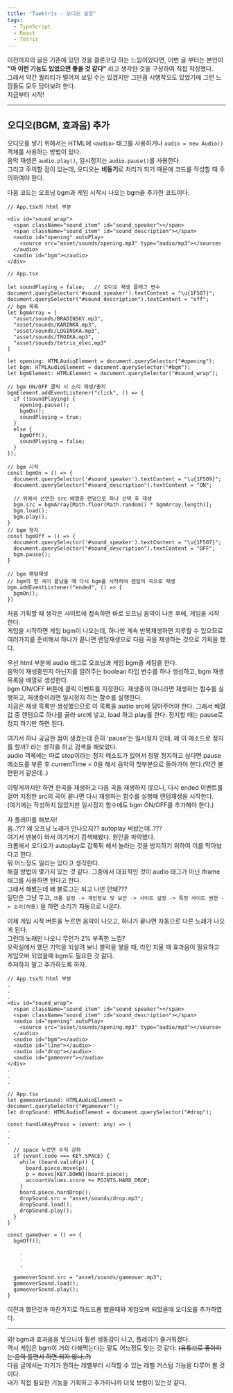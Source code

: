 ```yaml
---
title: "Taektris - 오디오 설정"
tags:
  - TypeScript
  - React
  - Tetris
---
```


이전까지의 글은 기존에 있던 것을 클론코딩 하는 느낌이었다면, 이번 글 부터는 본인이 **"아 이런 기능도 있었으면 좋을 것 같다"** 라고 생각한 것을 구성하여 직접 작성했다.  
그래서 약간 퀄리티가 떨어져 보일 수는 있겠지만 그만큼 시행착오도 있었기에 그런 느낌들도 모두 담아보려 한다.  
지금부터 시작!  

-----------------------------------------------------------------------

## 오디오(BGM, 효과음) 추가

오디오를 넣기 위해서는 HTML에 `<audio>` 태그를 사용하거나 `audio = new Audio()` 객체를 사용하는 방법이 있다.  
음악 재생은 `audio.play()`, 일시정지는 `audio.pause()`를 사용한다.  
그리고 주의할 점이 있는데, 오디오는 **비동기**로 처리가 되기 때문에 코드를 작성할 때 주의하여야 한다.  

다음 코드는 오프닝 bgm과 게임 시작시 나오는 bgm을 추가한 코드이다.  

```
// App.tsx의 html 부분

<div id="sound_wrap">
  <span className="sound_item" id="sound_speaker"></span>
  <span className="sound_item" id="sound_description"></span>
  <audio id="opening" autoPlay>
    <source src="asset/sounds/opening.mp3" type="audio/mp3"></source>
  </audio>
  <audio id="bgm"></audio>
</div>
```

```
// App.tsx

let soundPlaying = false;	// 오디오 재생 플래그 변수
document.querySelector('#sound_speaker').textContent = "\u{1F507}";
document.querySelector("#sound_description").textContent = "off";
// bgm 목록
let bgmArray = [
  "asset/sounds/BRADINSKY.mp3",
  "asset/sounds/KARINKA.mp3",
  "asset/sounds/LOGINSKA.mp3",
  "asset/sounds/TROIKA.mp3",
  "asset/sounds/tetris_elec.mp3"
]

let opening: HTMLAudioElement = document.querySelector("#opening");
let bgm: HTMLAudioElement = document.querySelector("#bgm");
let bgmElement: HTMLElement = document.querySelector("#sound_wrap");

// bgm ON/OFF 클릭 시 소리 재생/중지
bgmElement.addEventListener("click", () => {
  if (!soundPlaying) {
    opening.pause();
    bgmOn();
    soundPlaying = true;
  }
  else {
    bgmOff();
    soundPlaying = false;
  }
});

// bgm 시작
const bgmOn = () => {
  document.querySelector('#sound_speaker').textContent = "\u{1F509}";
  document.querySelector("#sound_description").textContent = "ON";

  // 위에서 선언한 src 배열중 랜덤으로 하나 선택 후 재생
  bgm.src = bgmArray[Math.floor(Math.random() * bgmArray.length)];
  bgm.load();
  bgm.play();
}
// bgm 정지
const bgmOff = () => {
  document.querySelector('#sound_speaker').textContent = "\u{1F507}";
  document.querySelector("#sound_description").textContent = "OFF";
  bgm.pause();
}

// bgm 랜덤재생
// bgm의 한 곡이 끝났을 때 다시 bgm을 시작하여 랜덤의 곡으로 재생
bgm.addEventListener("ended", () => {
  bgmOn();
})
```

처음 기획할 때 생각은 사이트에 접속하면 바로 오프닝 음악이 나온 후에, 게임을 시작 한다.  
게임을 시작하면 게임 bgm이 나오는데, 하나만 계속 반복재생하면 지루할 수 있으므로 여러가지를 준비해서 하나가 끝나면 랜덤재생으로 다음 곡을 재생하는 것으로 기획을 했다.  

우선 html 부분에 audio 태그로 오프닝과 게임 bgm을 세팅을 한다.  
음악이 재생중인지 아닌지를 알려주는 boolean 타입 변수를 하나 생성하고, bgm 재생 목록을 배열로 생성한다.  
bgm ON/OFF 버튼에 클릭 이벤트를 지정한다. 재생중이 아니라면 재생하는 함수를 실행하고, 재생중이라면 일시정지 하는 함수를 실행한다.  
지금은 재생 목록만 생성했으므로 이 목록을 audio src에 담아주어야 한다. 그래서 배열 값 중 랜덤으로 하나를 골라 src에 넣고, load 하고 play를 한다. 정지할 때는 pause로 정지 하기만 하면 된다.  

여기서 하나 궁금한 점이 생겼는데 흔히 'pause'는 일시정지 인데, 왜 이 메소드로 정지를 할까? 라는 생각을 하고 검색을 해보았다.  
audio 객체에는 따로 stop이라는 정지 메소드가 없어서 정말 정지하고 싶다면 pause 메소드를 부른 후 currentTime = 0을 해서 음악의 첫부분으로 돌아가야 한다.(약간 불편한거 같은데..)  

이렇게까지만 하면 한곡을 재생하고 다음 곡을 재생하지 않으니, 다시 ended 이벤트를 걸어 지정한 src의 곡이 끝나면 다시 재생하는 함수를 실행해 랜덤재생을 시작한다.  
(여기에는 작성하지 않았지만 일시정지 함수에도 bgm ON/OFF를 추가해야 한다.)  


자 플레이를 해보자!  
음..??? 왜 오프닝 노래가 안나오지?? autoplay 써놨는데..???  
여기서 멘붕이 와서 여기저기 검색해봤다. 원인을 파악했다.  
크롬에서 오디오가 autoplay로 갑툭튀 해서 놀라는 것을 방지하기 위하여 이를 막아놨다고 한다.  
뭐 어느정도 일리는 있다고 생각한다.  
해결 방법이 몇가지 있는 것 같다. 그중에서 대표적인 것이 audio 태그가 아닌 iframe 태그를 사용하면 된다고 한다.  
그래서 해봤는데 왜 블로그는 되고 나만 안돼???  
일단은 그냥 두고, `크롬 설정 -> 개인정보 및 보안 -> 사이트 설정 -> 특정 사이트 권한 -> 소리(허용)` 을 하면 소리가 자동으로 나온다.  

이제 게임 시작 버튼을 누르면 음악이 나오고, 하나가 끝나면 자동으로 다른 노래가 나오게 된다.  
그런데 노래만 나오니 무언가 2% 부족한 느낌?  
오락실에서 했던 기억을 되살려 보니 블럭을 쌓을 때, 라인 지울 때 효과음이 필요하고 게임오버 되었을때 bgm도 필요한 것 같다.  
주저하지 말고 추가하도록 하자.  

```
// App.tsx의 html 부분
.
.
.
<div id="sound_wrap">
  <span className="sound_item" id="sound_speaker"></span>
  <span className="sound_item" id="sound_description"></span>
  <audio id="opening" autoPlay>
    <source src="asset/sounds/opening.mp3" type="audio/mp3"></source>
  </audio>
  <audio id="bgm"></audio>
  <audio id="line"></audio>
  <audio id="drop"></audio>
  <audio id="gameover"></audio>
</div>
.
.
.         
```

```
// App.tsx
let gameoverSound: HTMLAudioElement = document.querySelector("#gameover");
let dropSound: HTMLAudioElement = document.querySelector("#drop");

const handleKeyPress = (event: any) => {
.
.
.
  // space 누르면 수직 강하
  if (event.code === KEY.SPACE) {
    while (board.valid(p)) {
      board.piece.move(p);
      p = moves[KEY.DOWN](board.piece);
      accountValues.score += POINTS.HARD_DROP;
    }
    board.piece.hardDrop();
    dropSound.src = "asset/sounds/drop.mp3";
    dropSound.load();
    dropSound.play();
  }
}

const gameOver = () => {
  bgmOff();
	
	.
	.
	.

  gameoverSound.src = "asset/sounds/gameover.mp3";
  gameoverSound.load();
  gameoverSound.play();
}
```

이전과 했던것과 마찬가지로 하드드롭 했을때와 게임오버 되었을때 오디오를 추가하였다.  

----------------------------------------------------------

와! bgm과 효과음을 넣으니까 훨씬 생동감이 나고, 플레이가 즐거워졌다.  
역시 게임은 bgm이 거의 다해먹는다는 말도 어느정도 맞는 것 같다. ~~(유튜브로 좋아하는 음악 틀면서 하면 되지 않나..?)~~  
다음 글에서는 자기가 원하는 레벨부터 시작할 수 있는 레벨 커스텀 기능을 다루어 볼 것이다.  
내가 직접 필요한 기능을 기획하고 추가하니까 더욱 보람이 있는것 같다.  
